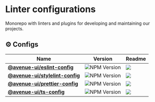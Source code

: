# Linter configurations

Monorepo with linters and plugins for developing and maintaining our projects.

## ⚙️ Configs
| **Name**                                                                                                            | **Version**                                                                   | **Readme**                                                                            | 
|---------------------------------------------------------------------------------------------------------------------|-------------------------------------------------------------------------------|---------------------------------------------------------------------------------------|
| [**@avenue-ui/eslint-config**](https://www.npmjs.com/package/@avenue-ui/eslint-config#avenue-uieslint-config)       | ![NPM Version](https://img.shields.io/npm/v/%40avenue-ui%2Feslint-config)     | [![](https://img.shields.io/badge/README--blue)](packages/eslint-config/README.md)    |
| [**@avenue-ui/stylelint-config**](https://www.npmjs.com/package/@avenue-ui/stylelint-config)                        | ![NPM Version](https://img.shields.io/npm/v/%40avenue-ui%2Fstylelint-config)  | [![](https://img.shields.io/badge/README--blue)](packages/stylelint-config/README.md) |
| [**@avenue-ui/prettier-config**](https://www.npmjs.com/package/@avenue-ui/prettier-config#avenue-uiprettier-config) | ![NPM Version](https://img.shields.io/npm/v/%40avenue-ui%2Fprettier-config)   | [![](https://img.shields.io/badge/README--blue)](packages/prettier-config/README.md)  |
| [**@avenue-ui/ts-config**](https://www.npmjs.com/package/@avenue-ui/ts-config)                                      | ![NPM Version](https://img.shields.io/npm/v/%40avenue-ui%2Fts-config)         | [![](https://img.shields.io/badge/README--blue)](packages/ts-config/README.md)        |
